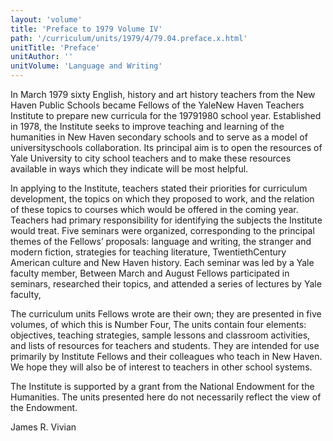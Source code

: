```yaml
---
layout: 'volume'
title: 'Preface to 1979 Volume IV'
path: '/curriculum/units/1979/4/79.04.preface.x.html'
unitTitle: 'Preface'
unitAuthor: ''
unitVolume: 'Language and Writing'
---
```


<body>
 <p>
  In March 1979 sixty English, history and art history teachers from the New Haven Public Schools became Fellows of the YaleNew Haven Teachers Institute to prepare new curricula for the 19791980 school year. Established in 1978, the Institute seeks to improve teaching and learning of the humanities in New Haven secondary schools and to serve as a model of universityschools collaboration. Its principal aim is to open the resources of Yale University to city school teachers and to make these resources available in ways which they indicate will be most helpful.
 </p>
 <p>
  In applying to the Institute, teachers stated their priorities for curriculum development, the topics on which they proposed to work, and the relation of these topics to courses which would be offered in the coming year. Teachers had primary responsibility for identifying the subjects the Institute would treat. Five seminars were organized, corresponding to the principal themes of the Fellows’ proposals: language and writing, the stranger and modern fiction, strategies for teaching literature, TwentiethCentury American culture and New Haven history. Each seminar was led by a Yale faculty member, Between March and August Fellows participated in seminars, researched their topics, and attended a series of lectures by Yale faculty,
 </p>
 <p>
  The curriculum units Fellows wrote are their own; they are presented in five volumes, of which this is Number Four, The units contain four elements: objectives, teaching strategies, sample lessons and classroom activities,
  <b>
  </b>
  and lists of resources for teachers and students. They are intended for use primarily by Institute Fellows and their colleagues who teach
  <b>
  </b>
  in New Haven. We hope they will also be of interest to teachers in other
  <b>
  </b>
  school systems.
 </p>
 <p>
  The Institute is supported by a grant from the National Endowment for the Humanities. The units presented here do not necessarily reflect the view of the Endowment.
 </p>
 <p>
  James R. Vivian
 </p>

</body>
